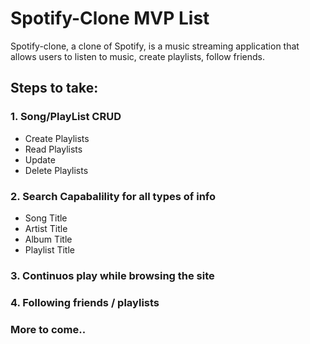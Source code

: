 # Spotify-Clone MVP List
Spotify-clone, a clone of Spotify, is a music streaming application that allows users to listen to music, create playlists, follow friends.

## Steps to take:

### 1. Song/PlayList CRUD
  * Create Playlists
  * Read Playlists
  * Update
  * Delete Playlists

### 2. Search Capabalility for all types of info
  * Song Title
  * Artist Title
  * Album Title
  * Playlist Title

### 3. Continuos play while browsing the site

### 4. Following friends / playlists

### More to come..
